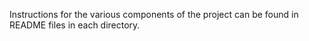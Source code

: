 Instructions for the various components of the project can be found in README files in each directory.
